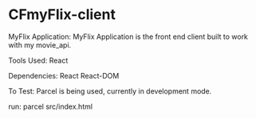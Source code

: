 # CFmyFlix-client

MyFlix Application:   MyFlix Application is the front end client built to work with my movie_api.

Tools Used: 
React

Dependencies:
React
React-DOM


To Test:
Parcel is being used, currently in development mode.

run: parcel src/index.html
